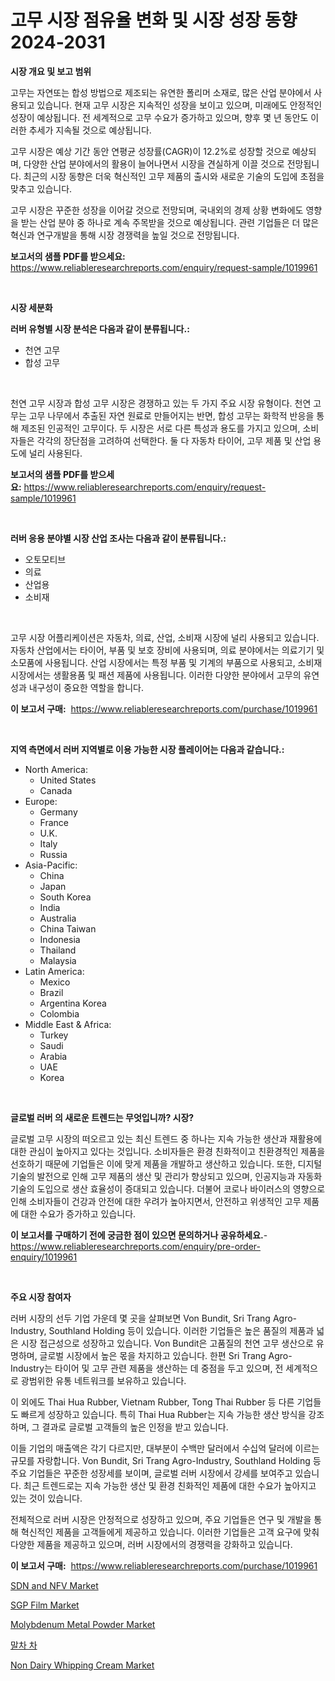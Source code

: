 <p><h1>고무 시장 점유율 변화 및 시장 성장 동향 2024-2031</h1></p><p><strong>시장 개요 및 보고 범위</strong></p>
<p><p>고무는 자연또는 합성 방법으로 제조되는 유연한 폴리머 소재로, 많은 산업 분야에서 사용되고 있습니다. 현재 고무 시장은 지속적인 성장을 보이고 있으며, 미래에도 안정적인 성장이 예상됩니다. 전 세계적으로 고무 수요가 증가하고 있으며, 향후 몇 년 동안도 이러한 추세가 지속될 것으로 예상됩니다.</p><p>고무 시장은 예상 기간 동안 연평균 성장률(CAGR)이 12.2%로 성장할 것으로 예상되며, 다양한 산업 분야에서의 활용이 늘어나면서 시장을 견실하게 이끌 것으로 전망됩니다. 최근의 시장 동향은 더욱 혁신적인 고무 제품의 출시와 새로운 기술의 도입에 초점을 맞추고 있습니다.</p><p>고무 시장은 꾸준한 성장을 이어갈 것으로 전망되며, 국내외의 경제 상황 변화에도 영향을 받는 산업 분야 중 하나로 계속 주목받을 것으로 예상됩니다. 관련 기업들은 더 많은 혁신과 연구개발을 통해 시장 경쟁력을 높일 것으로 전망됩니다.</p></p>
<p><strong>보고서의 샘플 PDF를 받으세요:</strong> <a href="https://www.reliableresearchreports.com/enquiry/request-sample/1019961">https://www.reliableresearchreports.com/enquiry/request-sample/1019961</a></p>
<p>&nbsp;</p>
<p><strong>시장 세분화</strong></p>
<p><strong>러버 유형별 시장 분석은 다음과 같이 분류됩니다.:</strong></p>
<p><ul><li>천연 고무</li><li>합성 고무</li></ul></p>
<p>&nbsp;</p>
<p><p>천연 고무 시장과 합성 고무 시장은 경쟁하고 있는 두 가지 주요 시장 유형이다. 천연 고무는 고무 나무에서 추출된 자연 원료로 만들어지는 반면, 합성 고무는 화학적 반응을 통해 제조된 인공적인 고무이다. 두 시장은 서로 다른 특성과 용도를 가지고 있으며, 소비자들은 각각의 장단점을 고려하여 선택한다. 둘 다 자동차 타이어, 고무 제품 및 산업 용도에 널리 사용된다.</p></p>
<p><strong>보고서의 샘플 PDF를 받으세요:</strong>&nbsp;<a href="https://www.reliableresearchreports.com/enquiry/request-sample/1019961">https://www.reliableresearchreports.com/enquiry/request-sample/1019961</a></p>
<p>&nbsp;</p>
<p><strong> 러버 응용 분야별 시장 산업 조사는 다음과 같이 분류됩니다.:</strong></p>
<p><ul><li>오토모티브</li><li>의료</li><li>산업용</li><li>소비재</li></ul></p>
<p>&nbsp;</p>
<p><p>고무 시장 어플리케이션은 자동차, 의료, 산업, 소비재 시장에 널리 사용되고 있습니다. 자동차 산업에서는 타이어, 부품 및 보호 장비에 사용되며, 의료 분야에서는 의료기기 및 소모품에 사용됩니다. 산업 시장에서는 특정 부품 및 기계의 부품으로 사용되고, 소비재 시장에서는 생활용품 및 패션 제품에 사용됩니다. 이러한 다양한 분야에서 고무의 유연성과 내구성이 중요한 역할을 합니다.</p></p>
<p><strong>이 보고서 구매:</strong>&nbsp; <a href="https://www.reliableresearchreports.com/purchase/1019961">https://www.reliableresearchreports.com/purchase/1019961</a></p>
<p>&nbsp;</p>
<p><strong>지역 측면에서 러버 지역별로 이용 가능한 시장 플레이어는 다음과 같습니다.:</strong></p>
<p><ul>
    <li>
        North America:
        <ul>
            <li>United States</li>
            <li>Canada</li>
        </ul>
    </li>
    <li>
        Europe:
        <ul>
            <li>Germany</li>
            <li>France</li>
            <li>U.K.</li>
            <li>Italy</li>
            <li>Russia</li>
        </ul>
    </li>
    <li>
        Asia-Pacific:
        <ul>
            <li>China</li>
            <li>Japan</li>
            <li>South Korea</li>
            <li>India</li>
            <li>Australia</li>
            <li>China Taiwan</li>
            <li>Indonesia</li>
            <li>Thailand</li>
            <li>Malaysia</li>
        </ul>
    </li>
    <li>
        Latin America:
        <ul>
            <li>Mexico</li>
            <li>Brazil</li>
            <li>Argentina Korea</li>
            <li>Colombia</li>
        </ul>
    </li>
    <li>
        Middle East & Africa:
        <ul>
            <li>Turkey</li>
            <li>Saudi</li>
            <li>Arabia</li>
            <li>UAE</li>
            <li>Korea</li>
        </ul>
    </li>
    </ul></p>
<p>&nbsp;</p>
<p><strong>글로벌 러버 의 새로운 트렌드는 무엇입니까? 시장?</strong></p>
<p><p>글로벌 고무 시장의 떠오르고 있는 최신 트렌드 중 하나는 지속 가능한 생산과 재활용에 대한 관심이 높아지고 있다는 것입니다. 소비자들은 환경 친화적이고 친환경적인 제품을 선호하기 때문에 기업들은 이에 맞게 제품을 개발하고 생산하고 있습니다. 또한, 디지털 기술의 발전으로 인해 고무 제품의 생산 및 관리가 향상되고 있으며, 인공지능과 자동화 기술의 도입으로 생산 효율성이 증대되고 있습니다. 더불어 코로나 바이러스의 영향으로 인해 소비자들이 건강과 안전에 대한 우려가 높아지면서, 안전하고 위생적인 고무 제품에 대한 수요가 증가하고 있습니다.</p></p>
<p><strong>이 보고서를 구매하기 전에 궁금한 점이 있으면 문의하거나 공유하세요.</strong>- <a href="https://www.reliableresearchreports.com/enquiry/pre-order-enquiry/1019961">https://www.reliableresearchreports.com/enquiry/pre-order-enquiry/1019961</a></p>
<p>&nbsp;</p>
<p><strong>주요 시장 참여자</strong></p>
<p><p>러버 시장의 선두 기업 가운데 몇 곳을 살펴보면 Von Bundit, Sri Trang Agro-Industry, Southland Holding 등이 있습니다. 이러한 기업들은 높은 품질의 제품과 넓은 시장 접근성으로 성장하고 있습니다. Von Bundit은 고품질의 천연 고무 생산으로 유명하며, 글로벌 시장에서 높은 몫을 차지하고 있습니다. 한편 Sri Trang Agro-Industry는 타이어 및 고무 관련 제품을 생산하는 데 중점을 두고 있으며, 전 세계적으로 광범위한 유통 네트워크를 보유하고 있습니다.</p><p>이 외에도 Thai Hua Rubber, Vietnam Rubber, Tong Thai Rubber 등 다른 기업들도 빠르게 성장하고 있습니다. 특히 Thai Hua Rubber는 지속 가능한 생산 방식을 강조하며, 그 결과로 글로벌 고객들의 높은 인정을 받고 있습니다.</p><p>이들 기업의 매출액은 각기 다르지만, 대부분이 수백만 달러에서 수십억 달러에 이르는 규모를 자랑합니다. Von Bundit, Sri Trang Agro-Industry, Southland Holding 등 주요 기업들은 꾸준한 성장세를 보이며, 글로벌 러버 시장에서 강세를 보여주고 있습니다. 최근 트렌드로는 지속 가능한 생산 및 환경 친화적인 제품에 대한 수요가 높아지고 있는 것이 있습니다.</p><p>전체적으로 러버 시장은 안정적으로 성장하고 있으며, 주요 기업들은 연구 및 개발을 통해 혁신적인 제품을 고객들에게 제공하고 있습니다. 이러한 기업들은 고객 요구에 맞춰 다양한 제품을 제공하고 있으며, 러버 시장에서의 경쟁력을 강화하고 있습니다.</p></p>
<p><strong>이 보고서 구매:</strong>&nbsp;&nbsp;<a href="https://www.reliableresearchreports.com/purchase/1019961">https://www.reliableresearchreports.com/purchase/1019961</a></p>
<p><p><a href="https://issuu.com/reportprime-2/docs/sdn-and-nfv-market-size-2030.pptx">SDN and NFV Market</a></p><p><a href="https://github.com/castoriffic/Market-Research-Report-List-3/blob/main/sgp-film-market.md">SGP Film Market</a></p><p><a href="https://github.com/yoshih12/Market-Research-Report-List-2/blob/main/molybdenum-metal-powder-market.md">Molybdenum Metal Powder Market</a></p><p><a href="https://github.com/nuekbpymrrz5/Market-Research-Report-List-1/blob/main/8042328190414.md">말차 차</a></p><p><a href="https://view.publitas.com/reportprime-1/non-dairy-whipping-cream-market-size-2024-2031-global-industrial-analysis-key-geographical-regions-market-share-top-key-players-product-types-and-forecast-research-report/">Non Dairy Whipping Cream Market</a></p></p>
